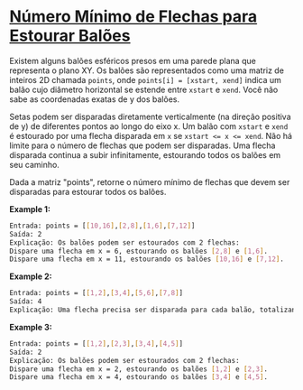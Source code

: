 # [Número Mínimo de Flechas para Estourar Balões](https://leetcode.com/problems/minimum-number-of-arrows-to-burst-balloons/description/)

Existem alguns balões esféricos presos em uma parede plana que representa o plano XY. Os balões são representados como uma matriz de inteiros 2D chamada `points`, onde `points[i] = [xstart, xend]` indica um balão cujo diâmetro horizontal se estende entre `xstart` e `xend`. Você não sabe as coordenadas exatas de y dos balões.

Setas podem ser disparadas diretamente verticalmente (na direção positiva de y) de diferentes pontos ao longo do eixo x. Um balão com `xstart` e `xend` é estourado por uma flecha disparada em `x` se `xstart <= x <= xend`. Não há limite para o número de flechas que podem ser disparadas. Uma flecha disparada continua a subir infinitamente, estourando todos os balões em seu caminho.

Dada a matriz "points", retorne o número mínimo de flechas que devem ser disparadas para estourar todos os balões.

**Example 1:**

``` bash
Entrada: points = [[10,16],[2,8],[1,6],[7,12]]
Saída: 2
Explicação: Os balões podem ser estourados com 2 flechas:
Dispare uma flecha em x = 6, estourando os balões [2,8] e [1,6].
Dispare uma flecha em x = 11, estourando os balões [10,16] e [7,12].
```

**Example 2:**

``` bash
Entrada: points = [[1,2],[3,4],[5,6],[7,8]]
Saída: 4
Explicação: Uma flecha precisa ser disparada para cada balão, totalizando 4 flechas.
```

**Example 3:**

``` bash
Entrada: points = [[1,2],[2,3],[3,4],[4,5]]
Saída: 2
Explicação: Os balões podem ser estourados com 2 flechas:
Dispare uma flecha em x = 2, estourando os balões [1,2] e [2,3].
Dispare uma flecha em x = 4, estourando os balões [3,4] e [4,5].
```

